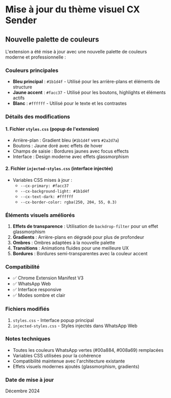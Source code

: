 # Mise à jour du thème visuel CX Sender

## Nouvelle palette de couleurs

L'extension a été mise à jour avec une nouvelle palette de couleurs moderne et professionnelle :

### Couleurs principales
- **Bleu principal** : `#1b1d4f` - Utilisé pour les arrière-plans et éléments de structure
- **Jaune accent** : `#facc37` - Utilisé pour les boutons, highlights et éléments actifs
- **Blanc** : `#ffffff` - Utilisé pour le texte et les contrastes

### Détails des modifications

#### 1. Fichier `styles.css` (popup de l'extension)
- Arrière-plan : Gradient bleu (`#1b1d4f` vers `#2a2d7a`)
- Boutons : Jaune doré avec effets de hover
- Champs de saisie : Bordures jaunes avec focus effects
- Interface : Design moderne avec effets glassmorphism

#### 2. Fichier `injected-styles.css` (interface injectée)
- Variables CSS mises à jour :
  - `--cx-primary: #facc37`
  - `--cx-background-light: #1b1d4f`
  - `--cx-text-dark: #ffffff`
  - `--cx-border-color: rgba(250, 204, 55, 0.3)`

### Éléments visuels améliorés

1. **Effets de transparence** : Utilisation de `backdrop-filter` pour un effet glassmorphism
2. **Gradients** : Arrière-plans en dégradé pour plus de profondeur
3. **Ombres** : Ombres adaptées à la nouvelle palette
4. **Transitions** : Animations fluides pour une meilleure UX
5. **Bordures** : Bordures semi-transparentes avec la couleur accent

### Compatibilité

- ✅ Chrome Extension Manifest V3
- ✅ WhatsApp Web
- ✅ Interface responsive
- ✅ Modes sombre et clair

### Fichiers modifiés

1. `styles.css` - Interface popup principal
2. `injected-styles.css` - Styles injectés dans WhatsApp Web

### Notes techniques

- Toutes les couleurs WhatsApp vertes (#00a884, #008a69) remplacées
- Variables CSS utilisées pour la cohérence
- Compatibilité maintenue avec l'architecture existante
- Effets visuels modernes ajoutés (glassmorphism, gradients)

### Date de mise à jour
Décembre 2024
